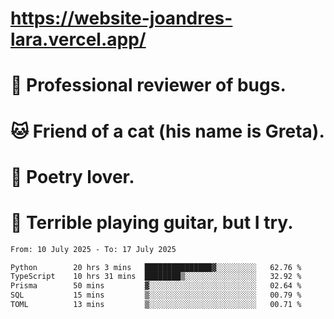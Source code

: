 # https://website-joandres-lara.vercel.app/
# 🐛 Professional reviewer of bugs.
# 🐱 Friend of a cat (his name is Greta).
# 📜 Poetry lover.
# 🎸 Terrible playing guitar, but I try.

<!--START_SECTION:waka-->

```txt
From: 10 July 2025 - To: 17 July 2025

Python        20 hrs 3 mins   ███████████████▓░░░░░░░░░   62.76 %
TypeScript    10 hrs 31 mins  ████████▒░░░░░░░░░░░░░░░░   32.92 %
Prisma        50 mins         ▓░░░░░░░░░░░░░░░░░░░░░░░░   02.64 %
SQL           15 mins         ▒░░░░░░░░░░░░░░░░░░░░░░░░   00.79 %
TOML          13 mins         ▒░░░░░░░░░░░░░░░░░░░░░░░░   00.71 %
```

<!--END_SECTION:waka-->
